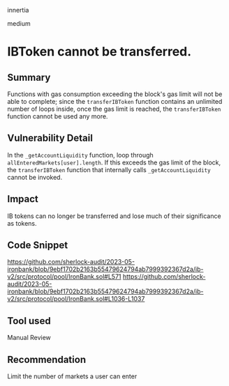innertia

medium

# IBToken cannot be transferred.

## Summary
Functions with gas consumption exceeding the block's gas limit will not be able to complete; since the `transferIBToken` function contains an unlimited number of loops inside, once the gas limit is reached, the `transferIBToken` function cannot be used any more.
## Vulnerability Detail
In the `_getAccountLiquidity` function, loop through `allEnteredMarkets[user].length`. If this exceeds the gas limit of the block, the  `transferIBToken` function that internally calls `_getAccountLiquidity` cannot be invoked.
## Impact
IB tokens can no longer be transferred and lose much of their significance as tokens.
## Code Snippet
https://github.com/sherlock-audit/2023-05-ironbank/blob/9ebf1702b2163b55479624794ab7999392367d2a/ib-v2/src/protocol/pool/IronBank.sol#L571
https://github.com/sherlock-audit/2023-05-ironbank/blob/9ebf1702b2163b55479624794ab7999392367d2a/ib-v2/src/protocol/pool/IronBank.sol#L1036-L1037
## Tool used

Manual Review

## Recommendation
Limit the number of markets a user can enter
